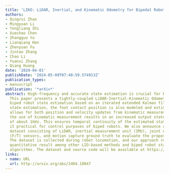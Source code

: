 ```yaml
---
title: 'LIKO: LiDAR, Inertial, and Kinematic Odometry for Bipedal Robots'
authors:
- Qingrui Zhao
- Mingyuan Li
- Yongliang Shi
- Xuechao Chen
- Zhangguo Yu
- Lianqiang Han
- Zhenyuan Fu
- Jintao Zhang
- Chao Li
- Yuanxi Zhang
- Qiang Huang
date: '2024-04-01'
publishDate: '2024-05-09T07:48:59.574913Z'
publication_types:
- manuscript
publication: '*arXiv*'
abstract: High-frequency and accurate state estimation is crucial for biped robots.
  This paper presents a tightly-coupled LiDAR-Inertial-Kinematic Odometry (LIKO) for
  biped robot state estimation based on an iterated extended Kalman filter. Beyond
  state estimation, the foot contact position is also modeled and estimated. This
  allows for both position and velocity updates from kinematic measurement. Additionally,
  the use of kinematic measurement results in an increased output state frequency
  of about 1kHz. This ensures temporal continuity of the estimated state and makes
  it practical for control purposes of biped robots. We also announce a biped robot
  dataset consisting of LiDAR, inertial measurement unit (IMU), joint encoders, force/torque
  (F/T) sensors, and motion capture ground truth to evaluate the proposed method.
  The dataset is collected during robot locomotion, and our approach reached the best
  quantitative result among other LIO-based methods and biped robot state estimation
  algorithms. The dataset and source code will be available at https://github.com/Mr-Zqr/LIKO.
links:
- name: URL
  url: http://arxiv.org/abs/2404.18047
---
```

